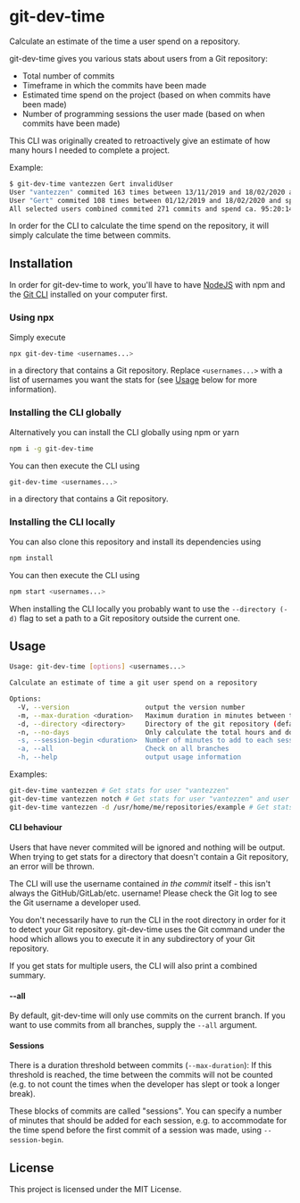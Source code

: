 # git-dev-time
Calculate an estimate of the time a user spend on a repository.

git-dev-time gives you various stats about users from a Git repository:
- Total number of commits
- Timeframe in which the commits have been made
- Estimated time spend on the project (based on when commits have been made)
- Number of programming sessions the user made (based on when commits have been made)

This CLI was originally created to retroactively give an estimate of how many hours I needed to complete a project.

Example:
```bash
$ git-dev-time vantezzen Gert invalidUser
User "vantezzen" commited 163 times between 13/11/2019 and 18/02/2020 and spend ca. 53:11:24 (DD:HH:MM:SS) in 47 sessions on this repository.
User "Gert" commited 108 times between 01/12/2019 and 18/02/2020 and spend ca. 42:8:50 (DD:HH:MM:SS) in 31 sessions on this repository.
All selected users combined commited 271 commits and spend ca. 95:20:14 (DD:HH:MM:SS) in 78 sessions on this repository.
```

In order for the CLI to calculate the time spend on the repository, it will simply calculate the time between commits.

## Installation
In order for git-dev-time to work, you'll have to have [NodeJS](https://nodejs.org/) with npm and the [Git CLI](https://git-scm.com/downloads) installed on your computer first.

### Using npx
Simply execute
```bash
npx git-dev-time <usernames...>
```
in a directory that contains a Git repository. Replace `<usernames...>` with a list of usernames you want the stats for (see [Usage](#usage) below for more information).

### Installing the CLI globally
Alternatively you can install the CLI globally using npm or yarn
```bash
npm i -g git-dev-time
```

You can then execute the CLI using
```bash
git-dev-time <usernames...>
```
in a directory that contains a Git repository.

### Installing the CLI locally
You can also clone this repository and install its dependencies using
```bash
npm install
```

You can then execute the CLI using
```bash
npm start <usernames...>
```

When installing the CLI locally you probably want to use the `--directory (-d)` flag to set a path to a Git repository outside the current one.

## Usage
```bash
Usage: git-dev-time [options] <usernames...>

Calculate an estimate of time a git user spend on a repository

Options:
  -V, --version                   output the version number
  -m, --max-duration <duration>   Maximum duration in minutes between two commits in order to count as one session (default: 3h = 180)
  -d, --directory <directory>     Directory of the git repository (default: "./")
  -n, --no-days                   Only calculate the total hours and don't calculate days
  -s, --session-begin <duration>  Number of minutes to add to each session (default: 0)
  -a, --all                       Check on all branches
  -h, --help                      output usage information
```

Examples:
```bash
git-dev-time vantezzen # Get stats for user "vantezzen"
git-dev-time vantezzen notch # Get stats for user "vantezzen" and user "notch"
git-dev-time vantezzen -d /usr/home/me/repositories/example # Get stats for user "vantezzen" for the Git repository that's inside the directory
```

#### CLI behaviour
Users that have never commited will be ignored and nothing will be output. When trying to get stats for a directory that doesn't contain a Git repository, an error will be thrown.

The CLI will use the username contained _in the commit_ itself - this isn't always the GitHub/GitLab/etc. username! Please check the Git log to see the Git username a developer used.

You don't necessarily have to run the CLI in the root directory in order for it to detect your Git repository. git-dev-time uses the Git command under the hood which allows you to execute it in any subdirectory of your Git repository.

If you get stats for multiple users, the CLI will also print a combined summary.

#### --all
By default, git-dev-time will only use commits on the current branch. If you want to use commits from all branches, supply the `--all` argument.

#### Sessions
There is a duration threshold between commits (`--max-duration`): If this threshold is reached, the time between the commits will not be counted (e.g. to not count the times when the developer has slept or took a longer break).

These blocks of commits are called "sessions". You can specify a number of minutes that should be added for each session, e.g. to accommodate for the time spend before the first commit of a session was made, using `--session-begin`.

## License
This project is licensed under the MIT License.